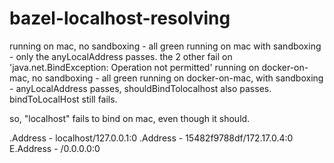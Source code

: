 # bazel-localhost-resolving

running on mac, no sandboxing - all green
running on mac with sandboxing - only the anyLocalAddress passes. the 2 other fail on 'java.net.BindException: Operation not permitted'
running on docker-on-mac, no sandboxing - all green
running on docker-on-mac, with sandboxing - anyLocalAddress passes, shouldBindTolocalhost also passes. bindToLocalHost still fails.

so, "localhost" fails to bind on mac, even though it should.

.Address - localhost/127.0.0.1:0
.Address - 15482f9788df/172.17.0.4:0
E.Address - /0.0.0.0:0

